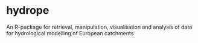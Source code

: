# hydrope
An R-package for retrieval, manipulation, visualisation and analysis of data for hydrological modelling of European catchments
